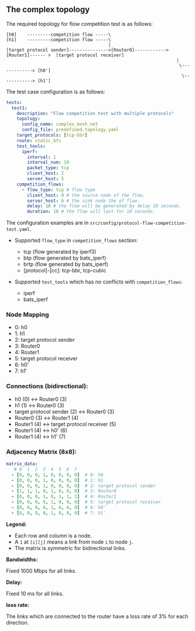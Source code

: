 ## The complex topology

The required topology for flow competition test is as follows:

```text
[h0]    ---------competition flow -----\
[h1]    ---------competition flow -----\
                                       |
[target protocol sender]--------------->[Router0]------------>[Router1]------ >  [target protocol receiver]
                                                                 |
                                                                  \-------------> [h0']
                                                                   \------------> [h1']
```

The test case configuration is as follows:

```yaml
tests:
  test1:
    description: "Flow competition test with multiple protocols"
    topology:
      config_name: complex_mesh_net
      config_file: predefined.topology.yaml
    target_protocols: [tcp-bbr]
    route: static_bfs
    test_tools:
      iperf:
        interval: 1
        interval_num: 10
        packet_type: tcp
        client_host: 2
        server_host: 5
    competition_flows:
      - flow_type: tcp # flow type
        client_host: 0 # the source node of the flow.
        server_host: 6 # the sink node the of flow.
        delay: 10 # the flow will be generated by delay 10 seconds.
        duration: 10 # the flow will last for 10 seconds.
```

The configuration examples are in `src/config/protocol-flow-competition-test.yaml`.

- Supported `flow_type` in `competition_flows` section:
  - tcp (flow generated by iperf3)
  - btp (flow generated by bats_iperf)
  - brtp (flow generated by bats_iperf)
  - [protocol]-[cc]: tcp-bbr, tcp-cubic
  
- Supported `test_tools` which has no conflicts with `competition_flows`:
  - iperf
  - bats_iperf

### **Node Mapping**
- 0: h0
- 1: h1
- 2: target protocol sender
- 3: Router0
- 4: Router1
- 5: target protocol receiver
- 6: h0'
- 7: h1'

### **Connections (bidirectional):**

- h0 (0) ↔ Router0 (3)
- h1 (1) ↔ Router0 (3)
- target protocol sender (2) ↔ Router0 (3)
- Router0 (3) ↔ Router1 (4)
- Router1 (4) ↔ target protocol receiver (5)
- Router1 (4) ↔ h0' (6)
- Router1 (4) ↔ h1' (7)

### **Adjacency Matrix (8x8):**

```yaml
matrix_data:
   # 0  1  2  3  4  5  6  7
  - [0, 0, 0, 1, 0, 0, 0, 0]  # 0: h0
  - [0, 0, 0, 1, 0, 0, 0, 0]  # 1: h1
  - [0, 0, 0, 1, 0, 0, 0, 0]  # 2: target protocol sender
  - [1, 1, 1, 0, 1, 0, 0, 0]  # 3: Router0
  - [0, 0, 0, 1, 0, 1, 1, 1]  # 4: Router1
  - [0, 0, 0, 0, 1, 0, 0, 0]  # 5: target protocol receiver
  - [0, 0, 0, 0, 1, 0, 0, 0]  # 6: h0'
  - [0, 0, 0, 0, 1, 0, 0, 0]  # 7: h1'
```

**Legend:**  
- Each row and column is a node.
- A `1` at `[i][j]` means a link from node `i` to node `j`.
- The matrix is symmetric for bidirectional links.

**Bandwidths:**

Fixed 1000 Mbps for all links.

**Delay:**

Fixed 10 ms for all links.

**loss rate:**

The links which are connected to the router have a loss rate of 3% for each direction.
